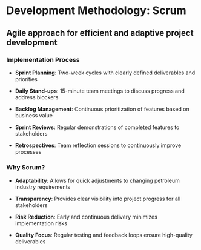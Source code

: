 # Development Methodology: Scrum

## Agile approach for efficient and adaptive project development

### Implementation Process

- **Sprint Planning**: Two-week cycles with clearly defined deliverables and priorities

- **Daily Stand-ups**: 15-minute team meetings to discuss progress and address blockers

- **Backlog Management**: Continuous prioritization of features based on business value

- **Sprint Reviews**: Regular demonstrations of completed features to stakeholders

- **Retrospectives**: Team reflection sessions to continuously improve processes

### Why Scrum?

- **Adaptability**: Allows for quick adjustments to changing petroleum industry requirements

- **Transparency**: Provides clear visibility into project progress for all stakeholders

- **Risk Reduction**: Early and continuous delivery minimizes implementation risks

- **Quality Focus**: Regular testing and feedback loops ensure high-quality deliverables 